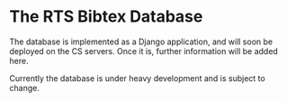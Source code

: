 # The RTS Bibtex Database

The database is implemented as a Django application, and will soon be deployed 
on the CS servers. Once it is, further information will be added here.

Currently the database is under heavy development and is subject to change.
